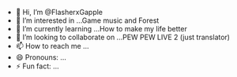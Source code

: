 - 👋 Hi, I’m @FlasherxGapple
- 👀 I’m interested in ...Game music and Forest
- 🌱 I’m currently learning ...How to make my life better
- 💞️ I’m looking to collaborate on ...PEW PEW LIVE 2 (just translator)
- 📫 How to reach me ...
- 😄 Pronouns: ...
- ⚡ Fun fact: ...

<!---
FlasherxGapple/FlasherxGapple is a ✨ special ✨ repository because its `README.md` (this file) appears on your GitHub profile.
You can click the Preview link to take a look at your changes.
--->
